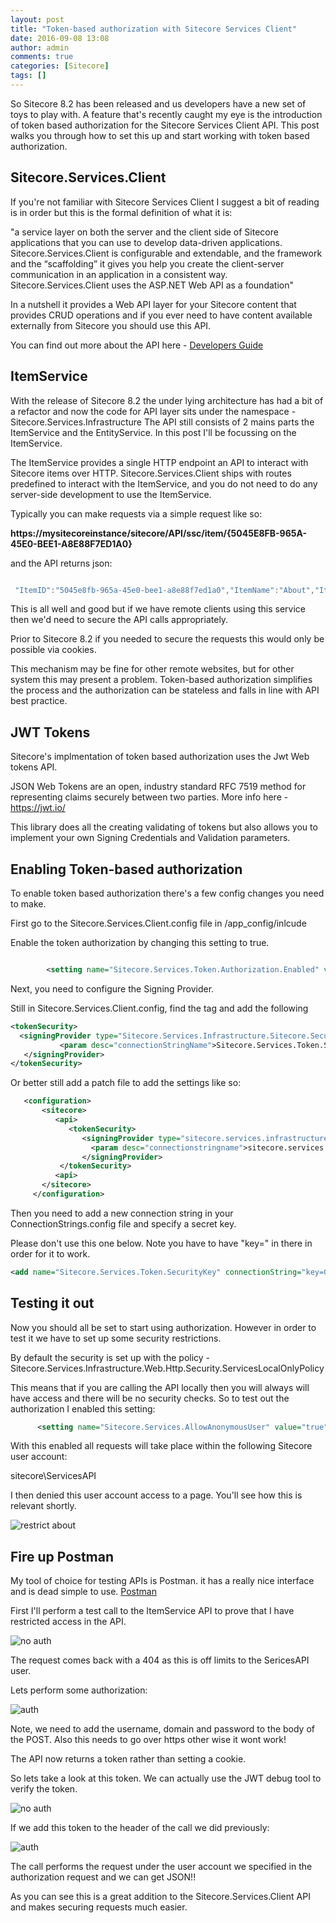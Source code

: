 ```yaml
---
layout: post
title: "Token-based authorization with Sitecore Services Client"
date: 2016-09-08 13:08
author: admin
comments: true
categories: [Sitecore]
tags: []
---
```


<span class="dropcap">S</span>o Sitecore 8.2 has been released and us developers have a new set of toys to play with. A feature that's recently caught my eye is the introduction of token based authorization for the Sitecore Services Client API. This post walks you through how to set this up and start working with token based authorization.

<!-- more -->
<h2>Sitecore.Services.Client</h2>
If you're not familiar with Sitecore Services Client I suggest a bit of reading is in order but this is the formal definition of what it is:

"a service layer on both the server and the client side of Sitecore
applications that you can use to develop data-driven applications.
Sitecore.Services.Client is configurable and extendable, and the framework and the “scaffolding” it
gives you help you create the client-server communication in an application in a consistent way.
Sitecore.Services.Client uses the ASP.NET Web API as a foundation"

In a nutshell it provides a Web API layer for your Sitecore content that provides CRUD operations and if you ever need to have content available externally from Sitecore you should use this API.

You can find out more about the API here - <a href="https://sdn.sitecore.net/upload/sitecore7/75/developer's_guide_to_sitecore.services.client_sc75-a4.pdf" target="_new">Developers Guide<a>


<h2>ItemService</h2>
With the release of Sitecore 8.2 the under lying architecture has had a bit of a refactor and now the code for API layer sits under the namespace - Sitecore.Services.Infrastructure
The API still consists of 2 mains parts the ItemService and the EntityService. In this post I'll be focussing on the ItemService.


The ItemService provides a single HTTP endpoint an API to interact with Sitecore items over HTTP.
Sitecore.Services.Client ships with routes predefined to interact with the ItemService, and you do not
need to do any server-side development to use the ItemService.

Typically you can make requests via a simple request like so:

<strong>https://mysitecoreinstance/sitecore/API/ssc/item/{5045E8FB-965A-45E0-BEE1-A8E88F7ED1A0}</strong>

and the API returns json:

```javascript

 "ItemID":"5045e8fb-965a-45e0-bee1-a8e88f7ed1a0","ItemName":"About","ItemPath":"/sitecore/content/Home/About","ParentID":"110d559f-dea5-42ea-9c1c-8a5df7e70ef9","TemplateID":"76036f5e-cbce-46d1-af0a-4143f9b557aa","TemplateName":"Sample Item","CloneSource":null,"ItemLanguage":"en","ItemVersion":"1","DisplayName":"About","HasChildren":"False","ItemIcon":"/temp/iconcache/applications/16x16/document.png","ItemMedialUrl":"/~/icon/Applications/48x48/document.png.aspx","ItemUrl":"~/link.aspx?_id=5045E8FB965A45E0BEE1A8E88F7ED1A0&amp;_z=z","Text":"","Title":"About"}
```

This is all well and good but if we have remote clients using this service then we'd need to secure the API calls appropriately.

Prior to Sitecore 8.2 if you needed to secure the requests this would only be possible via cookies.

This mechanism may be fine for other remote websites, but for other system this may present a problem. Token-based authorization simplifies the process and the authorization can be stateless and falls in line with API best practice.

<h2>JWT Tokens</h2>
Sitecore's implmentation of token based authorization uses the Jwt Web tokens API.

JSON Web Tokens are an open, industry standard RFC 7519 method for representing claims securely between two parties.
More info here - <a href="https://jwt.io/" target="_new">https://jwt.io/</a>

This library does all the creating validating of tokens but also allows you to implement your own Signing Credentials and Validation parameters.

<h2>Enabling Token-based authorization</h2>
To enable token based authorization there's a few config changes you need to make.

First go to the Sitecore.Services.Client.config file in /app_config/inlcude

Enable the token authorization by changing this setting to true.

```xml

        <setting name="Sitecore.Services.Token.Authorization.Enabled" value="true" />

```
Next, you need to configure the Signing Provider.

Still in Sitecore.Services.Client.config, find the <API> tag and add the following

```xml
<tokenSecurity>
  <signingProvider type="Sitecore.Services.Infrastructure.Sitecore.Security.SymetricKeySigningProvider, Sitecore.Services.Infrastructure.Sitecore">
           <param desc="connectionStringName">Sitecore.Services.Token.SecurityKey</param>
   </signingProvider>
</tokenSecurity>
```

Or better still add a patch file to add the settings like so:

```xml
   <configuration>
       <sitecore>
          <api>
	         <tokenSecurity> 
                <signingProvider type="sitecore.services.infrastructure.sitecore.security.symetrickeysigningprovider, sitecore.services.infrastructure.sitecore">
                  <param desc="connectionstringname">sitecore.services.token.securitykey</param> 
                </signingProvider>
           </tokenSecurity>
          <api>
       </sitecore>
     </configuration>
```

Then you need to add a new connection string in your ConnectionStrings.config file and specify a secret key.

Please don't use this one below. Note you have to have "key=" in there in order for it to work.

```xml
<add name="Sitecore.Services.Token.SecurityKey" connectionString="key=GHUwnYMxb75Td25yqyVdQQ8QQ8RzBG6T" />

```

<h2>Testing it out</h2>
Now you should all be set to start using authorization. However in order to test it we have to set up some security restrictions.

By default the security is set up with the policy - Sitecore.Services.Infrastructure.Web.Http.Security.ServicesLocalOnlyPolicy

This means that if you are calling the API locally then you will always will have access and there will be no security checks.
So to test out the authorization I enabled this setting:

```xml
      <setting name="Sitecore.Services.AllowAnonymousUser" value="true" />
```
With this enabled all requests will take place within the following Sitecore user account:

sitecore\ServicesAPI

I then denied this user account access to a page. You'll see how this is relevant shortly.

<img src="/assets/img/restrict_about.PNG" alt="restrict about" />


<h2>Fire up Postman</h2>
My tool of choice for testing APIs is Postman. it has a really nice interface and is dead simple to use.
<a href="https://www.getpostman.com/" target="_new">Postman</a>

First I'll perform a test call to the ItemService API to prove that I have restricted access in the API.

<img src="/assets/img/postman_noauth.PNG" alt="no auth" />

The request comes back with a 404 as this is off limits to the SericesAPI user.

Lets perform some authorization:

<img src="/assets/img/postman_auth.PNG" alt="auth" />

Note, we need to add the username, domain and password to the body of the POST.
Also this needs to go over https other wise it wont work!

The API now returns a token rather than setting a cookie.

So lets take a look at this token. We can actually use the JWT debug tool to verify the token.

<img src="/assets/img/jwtverify.PNG" alt="no auth" />

If we add this token to the header of the call we did previously:

<img src="/assets/img/postman_auth_with_token.PNG" alt="auth" />

The call performs the request under the user account we specified in the authorization request and we can get JSON!!

As you can see this is a great addition to the Sitecore.Services.Client API and makes securing requests much easier.
